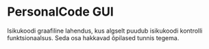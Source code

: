 # PersonalCode GUI

Isikukoodi graafiline lahendus, kus algselt puudub isikukoodi 
kontrolli funktsionaalsus. Seda osa hakkavad õpilased tunnis tegema. 